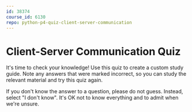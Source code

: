 ```yaml
---
id: 38374
course_id: 6130
repo: python-p4-quiz-client-server-communication
---
```


# Client-Server Communication Quiz

It's time to check your knowledge! Use this quiz to create a custom study guide.
Note any answers that were marked incorrect, so you can study the relevant
material and try this quiz again.

If you don't know the answer to a question, please do not guess. Instead, select
"I don't know". It's OK not to know everything and to admit when we're unsure.
